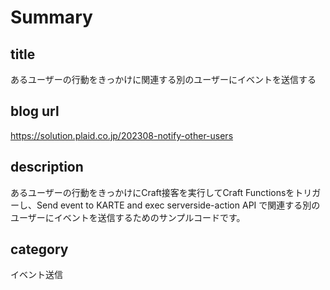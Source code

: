 # Summary
## title
あるユーザーの行動をきっかけに関連する別のユーザーにイベントを送信する

## blog url
https://solution.plaid.co.jp/202308-notify-other-users

## description
あるユーザーの行動をきっかけにCraft接客を実行してCraft Functionsをトリガーし、Send event to KARTE and exec serverside-action API で関連する別のユーザーにイベントを送信するためのサンプルコードです。

## category
イベント送信
